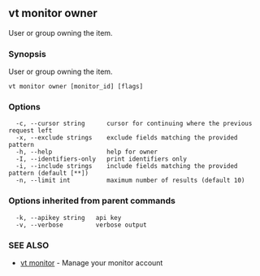 ## vt monitor owner

User or group owning the item.

### Synopsis

User or group owning the item.

```
vt monitor owner [monitor_id] [flags]
```

### Options

```
  -c, --cursor string      cursor for continuing where the previous request left
  -x, --exclude strings    exclude fields matching the provided pattern
  -h, --help               help for owner
  -I, --identifiers-only   print identifiers only
  -i, --include strings    include fields matching the provided pattern (default [**])
  -n, --limit int          maximum number of results (default 10)
```

### Options inherited from parent commands

```
  -k, --apikey string   api key
  -v, --verbose         verbose output
```

### SEE ALSO

* [vt monitor](vt_monitor.md)	 - Manage your monitor account

